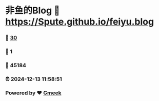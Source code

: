 # 非鱼的Blog :link: https://Spute.github.io/feiyu.blog 
### :page_facing_up: [30](https://Spute.github.io/feiyu.blog/tag.html) 
### :speech_balloon: 1 
### :hibiscus: 45184 
### :alarm_clock: 2024-12-13 11:58:51 
### Powered by :heart: [Gmeek](https://github.com/Meekdai/Gmeek)
